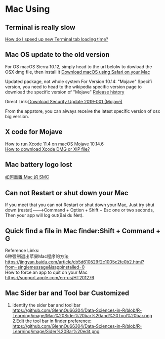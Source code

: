 # Mac Using



## Terminal is really slow

[How do I speed up new Terminal tab loading time?](https://apple.stackexchange.com/questions/41743/how-do-i-speed-up-new-terminal-tab-loading-time)   



## Mac OS update to the old version

For OS macOS Sierra 10.12, simply head to the url belolw to dowload the OSX dmg file, then install it
[Download macOS using Safari on your Mac](https://support.apple.com/en-us/HT211683)  

Updated package, not whole system For Version 10.14: "Mojave" Specifi version, you need to head to the wikipedia specific version page to download the specific version of "Mojave"
[Release history](https://en.wikipedia.org/wiki/MacOS_Mojave)   

Direct Link:[Download Security Update 2019-001 (Mojave)](https://support.apple.com/kb/DL2024?locale=en_SG)  

From the appstore, you can always receive the latest specific version of osx big version.

## X code for Mojave

[How to run Xcode 11.4 on macOS Mojave 10.14.6](https://stackoverflow.com/questions/61013626/how-to-run-xcode-11-4-on-macos-mojave-10-14-6)    
[How to download Xcode DMG or XIP file?](https://stackoverflow.com/questions/10335747/how-to-download-xcode-dmg-or-xip-file)   

## Mac battery logo lost
[如何重置 Mac 的 SMC](https://support.apple.com/zh-cn/HT201295)   
## Can not Restart or shut down your Mac
If  you meet that you can not Restart or shut down your Mac, Just try shut down (restat)--->Command + Option + Shift + Esc 
one or two seconds, Then your app will log out(Bai du Net).
## Quick find a file in Mac finder:Shift + Command + G
Reference Links:
<br>6种强制退出苹果Mac程序的方法
<br>https://jingyan.baidu.com/article/cb5d610529f2c1005c2fe0b2.html?from=singlemessage&isappinstalled=0
<br>How to force an app to quit on your Mac
<br>https://support.apple.com/en-us/HT201276
## Mac Sider bar and Tool bar Customized
1. identify the sider bar and tool bar
<br>https://github.com/GlennOu66304/Data-Sciences-in-R/blob/R-Learning/image/Mac%20Sider%20bar%20and%20Tool%20bar.png
<br>2.Edit the tool bar in finder preference:
<br>https://github.com/GlennOu66304/Data-Sciences-in-R/blob/R-Learning/image/Sider%20Bar%20edit.png
